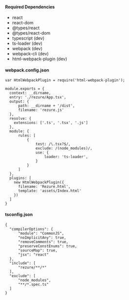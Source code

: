 #### Required Dependencies
- react
- react-dom
- @types/react
- @types/react-dom
- typescript (dev)
- ts-loader (dev)
- webpack (dev)
- webpack-cli (dev)
- html-webpack-plugin (dev)

#### webpack.config.json
```
var HtmlWebpackPlugin = require('html-webpack-plugin');

module.exports = {
  context: __dirname,
  entry: './rezure/App.tsx',
  output: {
      path: __dirname + '/dist',
      filename: 'rezure.js'
  },
  resolve: {
    extensions: ['.ts', '.tsx', '.js']
  },
  module: {
      rules: [
          {
              test: /\.tsx?$/,
              exclude: /(node_modules)/,
              use: {
                  loader: 'ts-loader',
              }
          }
      ]
  },
  plugins: [
    new HtmlWebpackPlugin({
      filename: 'Rezure.html',
      template: 'assets/Index.html'
    })
  ]
}
```

#### tsconfig.json
```
{
  "compilerOptions": {
      "module": "CommonJS",
      "noImplicitAny": true,
      "removeComments": true,
      "preserveConstEnums": true,
      "sourceMap": true,
      "jsx": "react"
  },
  "include": [
      "rezure/**/*"
  ],
  "exclude": [
      "node_modules",
      "**/*.spec.ts"
  ]
}
```